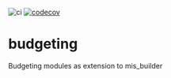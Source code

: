 ![ci](https://github.com/kittiu/test_codecov/workflows/test/badge.svg)
[![codecov](https://codecov.io/gh/kittiu/test_codecov/branch/14.0/graph/badge.svg?token=lcM9Ki1dap)](https://codecov.io/gh/kittiu/test_codecov)

# budgeting
Budgeting modules as extension to mis_builder
